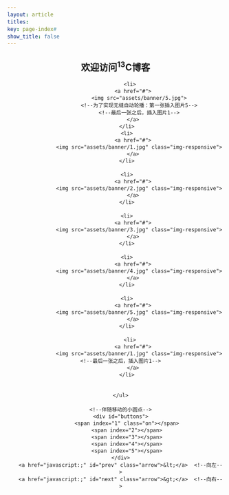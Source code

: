 ```yaml
---
layout: article
titles:
key: page-index#
show_title: false
---
```

## <center>欢迎访问<sup>13</sup>C博客</center>
<center><div>
    <ul id="banner">

          <li>
            <a href="#">
                <img src="assets/banner/5.jpg">
                <!--为了实现无缝自动轮播：第一张插入图片5-->
                <!--最后一张之后，插入图片1-->
            </a>
        </li>
        <li>
            <a href="#">
                <img src="assets/banner/1.jpg" class="img-responsive">
            </a>
        </li>

        <li>
            <a href="#">
                <img src="assets/banner/2.jpg" class="img-responsive">
            </a>
        </li>

        <li>
            <a href="#">
                <img src="assets/banner/3.jpg" class="img-responsive">
            </a>
        </li>

        <li>
            <a href="#">
                <img src="assets/banner/4.jpg" class="img-responsive">
            </a>
        </li>

        <li>
            <a href="#">
                <img src="assets/banner/5.jpg" class="img-responsive">
            </a>
        </li>

          <li>
            <a href="#">
                <img src="assets/banner/1.jpg" class="img-responsive"><!--最后一张之后，插入图片1-->
            </a>
        </li>


    </ul>

    <!--伴随移动的小圆点-->
    <div id="buttons">
        <span index="1" class="on"></span>
        <span index="2"></span>
        <span index="3"></span>
        <span index="4"></span>
        <span index="5"></span>
    </div>
    <a href="javascript:;" id="prev" class="arrow">&lt;</a>  <!--向左-->
    <a href="javascript:;" id="next" class="arrow">&gt;</a>  <!--向右-->

</div></center>
